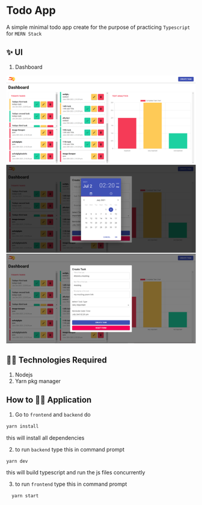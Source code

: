 # Todo App

A simple minimal todo app create for the purpose of practicing `Typescript` for `MERN Stack`

## ✨ UI
1. Dashboard

![Dashboard](/githubAssets/UI.png)
![Task Form](/githubAssets/UI2.png)
![Task Form](/githubAssets/UI3.png)

## 👨‍💻 Technologies Required
1. Nodejs
2. Yarn pkg manager

##  How to 🏃‍♂️ Application
1. Go to `frontend` and `backend` do 

```bash
yarn install
```
this will install all dependencies

2. to run `backend` type this in command prompt
```bash
yarn dev
```
this will build typescript and run the js files concurrently

3. to run `frontend` type this in command prompt
```
  yarn start
```